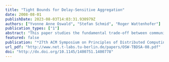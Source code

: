 ```yaml
---
title: "Tight Bounds for Delay-Sensitive Aggregation"
date: 2008-08-01
publishDate: 2023-08-03T14:03:31.930979Z
authors: ["Yvonne Anne Oswald", "Stefan Schmid", "Roger Wattenhofer"]
publication_types: ["1"]
abstract: "This paper studies the fundamental trade-off between communication cost and delay cost arising in various contexts such as control message aggregation or organization theory. An optimization problem is considered where nodes are organized in a tree topology. The nodes seek to minimize the time until the root is informed about their states and to use as few transmissions as possible at the same time. We derive an upper bound on the competitive ratio of ıt O(min(h,c)) where ıt h is the tree's height, and ıt c is the transmission cost per edge. Moreover, we prove that this upper bound is tight in the sense that any oblivious algorithm has a ratio of at least ıt $Ømega$(min(h,c)). For chain networks, we prove a tight competitive ratio of ıt $Θ$(min(h,c)). Furthermore, the paper introduces a new model for online event aggregation where the importance of an event depends on its difference to previous events."
featured: false
publication: "*27th ACM Symposium on Principles of Distributed Computing (PODC)*"
url_pdf: "http://www.net.t-labs.tu-berlin.de/papers/OSW-TBDSA-08.pdf"
doi: "http://dx.doi.org/10.1145/1400751.1400778"
---
```


